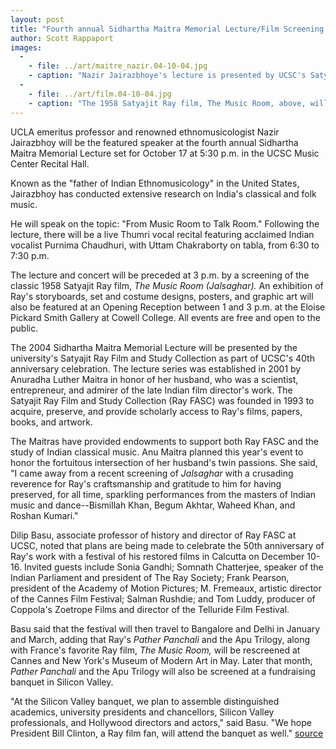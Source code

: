 ```yaml
---
layout: post
title: "Fourth annual Sidhartha Maitra Memorial Lecture/Film Screening set for Oct. 17"
author: Scott Rappaport
images:
  -
    - file: ../art/maitre_nazir.04-10-04.jpg
    - caption: "Nazir Jairazbhoye's lecture is presented by UCSC's Satyajit Ray Film and Study Collection. Photo by Amy Catlin-Jairazbhoy"
  -
    - file: ../art/film.04-10-04.jpg
    - caption: "The 1958 Satyajit Ray film, The Music Room, above, will be screened October 17 at 3 p.m. in the Music Center Recital Hall. Photo courtesy of the Satyajit Ray Film and Study Collection"
---
```


UCLA emeritus professor and renowned ethnomusicologist Nazir Jairazbhoy will be the featured speaker at the fourth annual Sidhartha Maitra Memorial Lecture set for October 17 at 5:30 p.m. in the UCSC Music Center Recital Hall.

Known as the "father of Indian Ethnomusicology" in the United States, Jairazbhoy has conducted extensive research on India's classical and folk music.

He will speak on the topic: "From Music Room to Talk Room." Following the lecture, there will be a live Thumri vocal recital featuring acclaimed Indian vocalist Purnima Chaudhuri, with Uttam Chakraborty on tabla, from 6:30 to 7:30 p.m.

The lecture and concert will be preceded at 3 p.m. by a screening of the classic 1958 Satyajit Ray film, _The Music Room (Jalsaghar)._ An exhibition of Ray's storyboards, set and costume designs, posters, and graphic art will also be featured at an Opening Reception between 1 and 3 p.m. at the Eloise Pickard Smith Gallery at Cowell College. All events are free and open to the public.

The 2004 Sidhartha Maitra Memorial Lecture will be presented by the university's Satyajit Ray Film and Study Collection as part of UCSC's 40th anniversary celebration. The lecture series was established in 2001 by Anuradha Luther Maitra in honor of her husband, who was a scientist, entrepreneur, and admirer of the late Indian film director's work. The Satyajit Ray Film and Study Collection (Ray FASC) was founded in 1993 to acquire, preserve, and provide scholarly access to Ray's films, papers, books, and artwork.

The Maitras have provided endowments to support both Ray FASC and the study of Indian classical music. Anu Maitra planned this year's event to honor the fortuitous intersection of her husband's twin passions. She said, "I came away from a recent screening of _Jalsaghar_ with a crusading reverence for Ray's craftsmanship and gratitude to him for having preserved, for all time, sparkling performances from the masters of Indian music and dance--Bismillah Khan, Begum Akhtar, Waheed Khan, and Roshan Kumari."

Dilip Basu, associate professor of history and director of Ray FASC at UCSC, noted that plans are being made to celebrate the 50th anniversary of Ray's work with a festival of his restored films in Calcutta on December 10-16. Invited guests include Sonia Gandhi; Somnath Chatterjee, speaker of the Indian Parliament and president of The Ray Society; Frank Pearson, president of the Academy of Motion Pictures; M. Fremeaux, artistic director of the Cannes Film Festival; Salman Rushdie; and Tom Luddy, producer of Coppola's Zoetrope Films and director of the Telluride Film Festival.

Basu said that the festival will then travel to Bangalore and Delhi in January and March, adding that Ray's _Pather Panchali_ and the Apu Trilogy, along with France's favorite Ray film, _The Music Room,_ will be rescreened at Cannes and New York's Museum of Modern Art in May. Later that month, _Pather Panchali_ and the Apu Trilogy will also be screened at a fundraising banquet in Silicon Valley.

"At the Silicon Valley banquet, we plan to assemble distinguished academics, university presidents and chancellors, Silicon Valley professionals, and Hollywood directors and actors," said Basu. "We hope President Bill Clinton, a Ray film fan, will attend the banquet as well."
[source](http://www1.ucsc.edu/currents/04-05/10-11/maitra.asp "Permalink to maitra")
